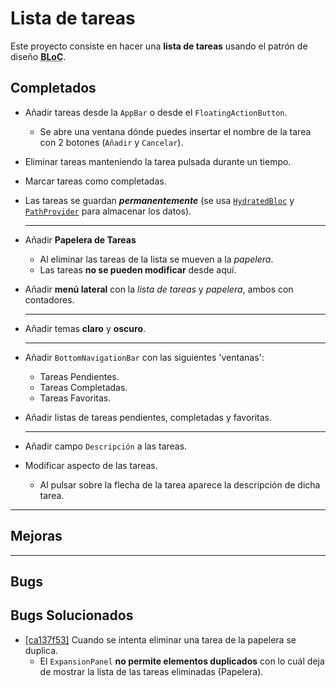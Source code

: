 # Lista de tareas

Este proyecto consiste en hacer una **lista de tareas** usando el patrón de diseño <abbr title="Business Logic Component">**BLoC**</abbr>.

## Completados

- Añadir tareas desde la ```AppBar``` o desde el ```FloatingActionButton```.
  - Se abre una ventana dónde puedes insertar el nombre de la tarea con 2 botones (```Añadir``` y ```Cancelar```).
- Eliminar tareas manteniendo la tarea pulsada durante un tiempo.
- Marcar tareas como completadas.
- Las tareas se guardan ***permanentemente*** (se usa [```HydratedBloc```](https://pub.dev/packages/hydrated_bloc) y [```PathProvider```](https://pub.dev/packages/path_provider) para almacenar los datos).

  ---

- Añadir **Papelera de Tareas**
  - Al eliminar las tareas de la lista se mueven a la *papelera*.
  - Las tareas **no se pueden modificar** desde aquí.
- Añadir **menú lateral** con la *lista de tareas* y *papelera*, ambos con contadores.

  ---

- Añadir temas **claro** y **oscuro**.

  ---

- Añadir ```BottomNavigationBar``` con las siguientes 'ventanas':
  - Tareas Pendientes.
  - Tareas Completadas.
  - Tareas Favoritas.

- Añadir listas de tareas pendientes, completadas y favoritas.

  ---

- Añadir campo ```Descripción``` a las tareas.
- Modificar aspecto de las tareas.
  - Al pulsar sobre la flecha de la tarea aparece la descripción de dicha tarea.

---

## Mejoras

---

## Bugs

## Bugs Solucionados

- [[ca137f53]](https://github.com/bitrawbfg/ToDoList_Patron_BLoC/commit/ca137f53cca14edc22efd12d7c61a8fd8e421dd4) Cuando se intenta eliminar una tarea de la papelera se duplica.
  - El ```ExpansionPanel``` **no permite elementos duplicados** con lo cuál deja de mostrar la lista de las tareas eliminadas (Papelera).

